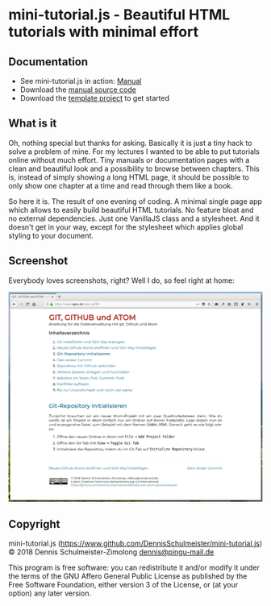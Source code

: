 mini-tutorial.js - Beautiful HTML tutorials with minimal effort
===============================================================

Documentation
-------------

 * See mini-tutorial.js in action: [Manual](https://www.wpvs.de/mini-tutorial/)
 * Download the [manual source code](https://www.github.com/DennisSchulmeister/mt-manual)
 * Download the [template project](https://www.github.com/DennisSchulmeister/mt-template) to get started

What is it
----------

Oh, nothing special but thanks for asking. Basically it is just a tiny hack to
solve a problem of mine. For my lectures I wanted to be able to put tutorials
online without much effort. Tiny manuals or documentation pages with a clean
and beautiful look and a possibility to browse between chapters. This is,
instead of simply showing a long HTML page, it should be possible to only show
one chapter at a time and read through them like a book.

So here it is. The result of one evening of coding. A minimal single page
app which allows to easily build beautiful HTML tutorials. No feature bloat
and no external dependencies. Just one VanillaJS class and a stylesheet.
And it doesn't get in your way, except for the stylesheet which applies global
styling to your document.

Screenshot
----------

Everybody loves screenshots, right? Well I do, so feel right at home:

![Screenshot](screenshot.png)

Copyright
---------

mini-tutorial.js (https://www.github.com/DennisSchulmeister/mini-tutorial.js) <br/>
© 2018 Dennis Schulmeister-Zimolong <dennis@pingu-mail.de>

This program is free software: you can redistribute it and/or modify
it under the terms of the GNU Affero General Public License as
published by the Free Software Foundation, either version 3 of the
License, or (at your option) any later version.

